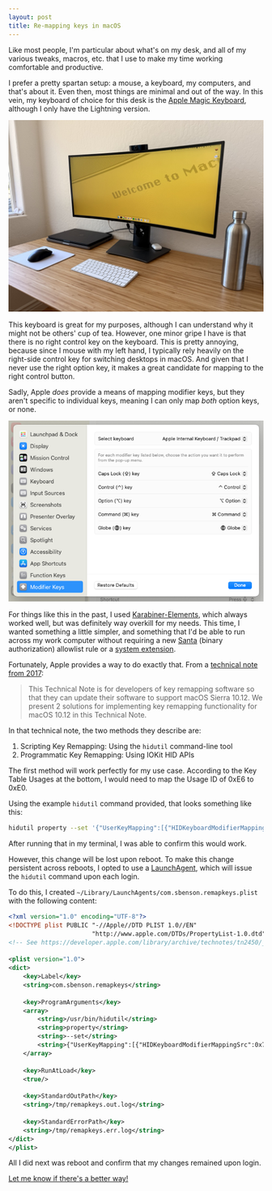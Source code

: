 ```yaml
---
layout: post
title: Re-mapping keys in macOS
---
```


Like most people, I'm particular about what's on my desk, and all of my various tweaks, macros, etc. that I use to make my time working comfortable and productive.

I prefer a pretty spartan setup: a mouse, a keyboard, my computers, and that's about it. Even then, most things are minimal and out of the way. In this vein, my keyboard of choice for this desk is the [Apple Magic Keyboard](https://www.apple.com/shop/product/MXCL3LL/A/magic-keyboard-usb-c-us-english), although I only have the Lightning version. 

![Photo of desktop](/assets/posts/2025-4-18-remapping-keys/desktop.jpeg)

This keyboard is great for my purposes, although I can understand why it might not be others' cup of tea. However, one minor gripe I have is that there is no right control key on the keyboard. This is pretty annoying, because since I mouse with my left hand, I typically rely heavily on the right-side control key for switching desktops in macOS. And given that I never use the right option key, it makes a great candidate for mapping to the right control button.

Sadly, Apple *does* provide a means of mapping modifier keys, but they aren't specific to individual keys, meaning I can only map *both* option keys, or none.

![Keyboard remapping preferences](/assets/posts/2025-4-18-remapping-keys/keyboard_remapping.png)

For things like this in the past, I used [Karabiner-Elements](https://karabiner-elements.pqrs.org/), which always worked well, but was definitely way overkill for my needs. This time, I wanted something a little simpler, and something that I'd be able to run across my work computer without requiring a new [Santa](https://github.com/northpolesec/santa) (binary authorization) allowlist rule or a [system extension](https://karabiner-elements.pqrs.org/docs/getting-started/installation/#allow-system-software-which-provides-virtual-devices-for-karabiner-elements).

Fortunately, Apple provides a way to do exactly that. From a [technical note from 2017](https://developer.apple.com/library/archive/technotes/tn2450/_index.html):
> This Technical Note is for developers of key remapping software so that they can update their software to support macOS Sierra 10.12. We present 2 solutions for implementing key remapping functionality for macOS 10.12 in this Technical Note.


In that technical note, the two methods they describe are:

1. Scripting Key Remapping: Using the `hidutil` command-line tool
2. Programmatic Key Remapping: Using IOKit HID APIs 

The first method will work perfectly for my use case. According to the Key Table Usages at the bottom, I would need to map the Usage ID of 0xE6 to 0xE0.

Using the example `hidutil` command provided, that looks something like this:

```bash
hidutil property --set '{"UserKeyMapping":[{"HIDKeyboardModifierMappingSrc":0x7000000E6,"HIDKeyboardModifierMappingDst":0x7000000E0}]}'
```

After running that in my terminal, I was able to confirm this would work.

However, this change will be lost upon reboot. To make this change persistent across reboots, I opted to use a [LaunchAgent](https://developer.apple.com/library/archive/documentation/MacOSX/Conceptual/BPSystemStartup/Chapters/CreatingLaunchdJobs.html), which will issue the `hidutil` command upon each login.

To do this, I created `~/Library/LaunchAgents/com.sbenson.remapkeys.plist` with the following content:
```xml
<?xml version="1.0" encoding="UTF-8"?>
<!DOCTYPE plist PUBLIC "-//Apple//DTD PLIST 1.0//EN"
                       "http://www.apple.com/DTDs/PropertyList-1.0.dtd">
<!-- See https://developer.apple.com/library/archive/technotes/tn2450/_index.html for more on HID key remapping -->

<plist version="1.0">
<dict>
    <key>Label</key>
    <string>com.sbenson.remapkeys</string>

    <key>ProgramArguments</key>
    <array>
        <string>/usr/bin/hidutil</string>
        <string>property</string>
        <string>--set</string>
        <string>{"UserKeyMapping":[{"HIDKeyboardModifierMappingSrc":0x7000000E6,"HIDKeyboardModifierMappingDst":0x7000000E0}]}</string>
    </array>

    <key>RunAtLoad</key>
    <true/>

    <key>StandardOutPath</key>
    <string>/tmp/remapkeys.out.log</string>

    <key>StandardErrorPath</key>
    <string>/tmp/remapkeys.err.log</string>
</dict>
</plist>
```

All I did next was reboot and confirm that my changes remained upon login.

[Let me know if there's a better way!](mailto:sbenson@hey.com)
